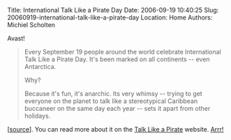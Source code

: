 Title: International Talk Like a Pirate Day
Date: 2006-09-19 10:40:25
Slug: 20060919-international-talk-like-a-pirate-day
Location: Home
Authors: Michiel Scholten

<p>Avast!</p>
<blockquote><p class="quote">Every September 19 people around the world celebrate International Talk Like a Pirate Day. It's been marked on all continents -- even Antarctica.</p>
<p class="quote">Why?</p>
<p class="quote">Because it's fun, it's anarchic. Its very whimsy -- trying to get everyone on the planet to talk like a stereotypical Caribbean buccaneer on the same day each year -- sets it apart from other holidays.</p></blockquote>

<p>[<a href="http://wordsmith.org/words/buccaneer.html">source</a>]. You can read more about it on the <a href="http://www.talklikeapirate.com/">Talk Like a Pirate</a> website. <a href="http://www.talklikeapirate.com/howto.html">Arrr!</a></p>